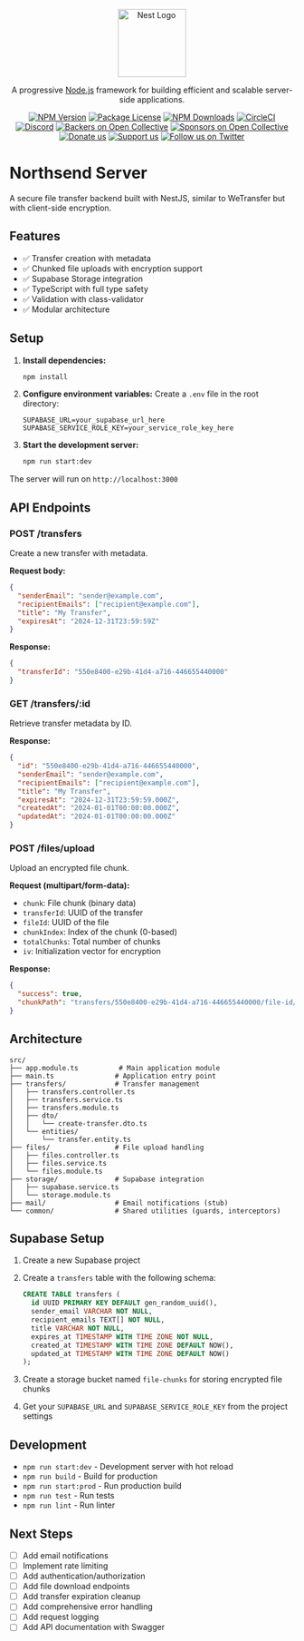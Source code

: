 <p align="center">
  <a href="http://nestjs.com/" target="blank"><img src="https://nestjs.com/img/logo-small.svg" width="120" alt="Nest Logo" /></a>
</p>

[circleci-image]: https://img.shields.io/circleci/build/github/nestjs/nest/master?token=abc123def456
[circleci-url]: https://circleci.com/gh/nestjs/nest

  <p align="center">A progressive <a href="http://nodejs.org" target="_blank">Node.js</a> framework for building efficient and scalable server-side applications.</p>
    <p align="center">
<a href="https://www.npmjs.com/~nestjscore" target="_blank"><img src="https://img.shields.io/npm/v/@nestjs/core.svg" alt="NPM Version" /></a>
<a href="https://www.npmjs.com/~nestjscore" target="_blank"><img src="https://img.shields.io/npm/l/@nestjs/core.svg" alt="Package License" /></a>
<a href="https://www.npmjs.com/~nestjscore" target="_blank"><img src="https://img.shields.io/npm/dm/@nestjs/common.svg" alt="NPM Downloads" /></a>
<a href="https://circleci.com/gh/nestjs/nest" target="_blank"><img src="https://img.shields.io/circleci/build/github/nestjs/nest/master" alt="CircleCI" /></a>
<a href="https://discord.gg/G7Qnnhy" target="_blank"><img src="https://img.shields.io/badge/discord-online-brightgreen.svg" alt="Discord"/></a>
<a href="https://opencollective.com/nest#backer" target="_blank"><img src="https://opencollective.com/nest/backers/badge.svg" alt="Backers on Open Collective" /></a>
<a href="https://opencollective.com/nest#sponsor" target="_blank"><img src="https://opencollective.com/nest/sponsors/badge.svg" alt="Sponsors on Open Collective" /></a>
  <a href="https://paypal.me/kamilmysliwiec" target="_blank"><img src="https://img.shields.io/badge/Donate-PayPal-ff3f59.svg" alt="Donate us"/></a>
    <a href="https://opencollective.com/nest#sponsor"  target="_blank"><img src="https://img.shields.io/badge/Support%20us-Open%20Collective-41B883.svg" alt="Support us"></a>
  <a href="https://twitter.com/nestframework" target="_blank"><img src="https://img.shields.io/twitter/follow/nestframework.svg?style=social&label=Follow" alt="Follow us on Twitter"></a>
</p>
  <!--[![Backers on Open Collective](https://opencollective.com/nest/backers/badge.svg)](https://opencollective.com/nest#backer)
  [![Sponsors on Open Collective](https://opencollective.com/nest/sponsors/badge.svg)](https://opencollective.com/nest#sponsor)-->

# Northsend Server

A secure file transfer backend built with NestJS, similar to WeTransfer but with client-side encryption.

## Features

- ✅ Transfer creation with metadata
- ✅ Chunked file uploads with encryption support
- ✅ Supabase Storage integration
- ✅ TypeScript with full type safety
- ✅ Validation with class-validator
- ✅ Modular architecture

## Setup

1. **Install dependencies:**

   ```bash
   npm install
   ```

2. **Configure environment variables:**
   Create a `.env` file in the root directory:

   ```env
   SUPABASE_URL=your_supabase_url_here
   SUPABASE_SERVICE_ROLE_KEY=your_service_role_key_here
   ```

3. **Start the development server:**
   ```bash
   npm run start:dev
   ```

The server will run on `http://localhost:3000`

## API Endpoints

### POST /transfers

Create a new transfer with metadata.

**Request body:**

```json
{
  "senderEmail": "sender@example.com",
  "recipientEmails": ["recipient@example.com"],
  "title": "My Transfer",
  "expiresAt": "2024-12-31T23:59:59Z"
}
```

**Response:**

```json
{
  "transferId": "550e8400-e29b-41d4-a716-446655440000"
}
```

### GET /transfers/:id

Retrieve transfer metadata by ID.

**Response:**

```json
{
  "id": "550e8400-e29b-41d4-a716-446655440000",
  "senderEmail": "sender@example.com",
  "recipientEmails": ["recipient@example.com"],
  "title": "My Transfer",
  "expiresAt": "2024-12-31T23:59:59.000Z",
  "createdAt": "2024-01-01T00:00:00.000Z",
  "updatedAt": "2024-01-01T00:00:00.000Z"
}
```

### POST /files/upload

Upload an encrypted file chunk.

**Request (multipart/form-data):**

- `chunk`: File chunk (binary data)
- `transferId`: UUID of the transfer
- `fileId`: UUID of the file
- `chunkIndex`: Index of the chunk (0-based)
- `totalChunks`: Total number of chunks
- `iv`: Initialization vector for encryption

**Response:**

```json
{
  "success": true,
  "chunkPath": "transfers/550e8400-e29b-41d4-a716-446655440000/file-id/chunk-0"
}
```

## Architecture

```
src/
├── app.module.ts          # Main application module
├── main.ts               # Application entry point
├── transfers/            # Transfer management
│   ├── transfers.controller.ts
│   ├── transfers.service.ts
│   ├── transfers.module.ts
│   ├── dto/
│   │   └── create-transfer.dto.ts
│   └── entities/
│       └── transfer.entity.ts
├── files/                # File upload handling
│   ├── files.controller.ts
│   ├── files.service.ts
│   └── files.module.ts
├── storage/              # Supabase integration
│   ├── supabase.service.ts
│   └── storage.module.ts
├── mail/                 # Email notifications (stub)
└── common/               # Shared utilities (guards, interceptors)
```

## Supabase Setup

1. Create a new Supabase project
2. Create a `transfers` table with the following schema:

   ```sql
   CREATE TABLE transfers (
     id UUID PRIMARY KEY DEFAULT gen_random_uuid(),
     sender_email VARCHAR NOT NULL,
     recipient_emails TEXT[] NOT NULL,
     title VARCHAR NOT NULL,
     expires_at TIMESTAMP WITH TIME ZONE NOT NULL,
     created_at TIMESTAMP WITH TIME ZONE DEFAULT NOW(),
     updated_at TIMESTAMP WITH TIME ZONE DEFAULT NOW()
   );
   ```

3. Create a storage bucket named `file-chunks` for storing encrypted file chunks

4. Get your `SUPABASE_URL` and `SUPABASE_SERVICE_ROLE_KEY` from the project settings

## Development

- `npm run start:dev` - Development server with hot reload
- `npm run build` - Build for production
- `npm run start:prod` - Run production build
- `npm run test` - Run tests
- `npm run lint` - Run linter

## Next Steps

- [ ] Add email notifications
- [ ] Implement rate limiting
- [ ] Add authentication/authorization
- [ ] Add file download endpoints
- [ ] Add transfer expiration cleanup
- [ ] Add comprehensive error handling
- [ ] Add request logging
- [ ] Add API documentation with Swagger
